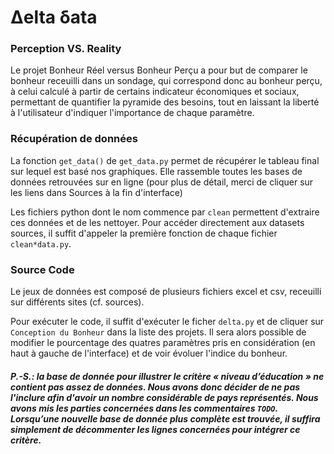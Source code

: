 # Δelta δata

### Perception VS. Reality

Le projet Bonheur Réel versus Bonheur Perçu a pour but de comparer le bonheur receuilli dans un sondage, qui correspond donc au bonheur perçu, à celui calculé à partir de certains indicateur économiques et sociaux, permettant de quantifier la pyramide des besoins, tout en laissant la liberté à l'utilisateur d'indiquer l'importance de chaque paramètre. 

### Récupération de données

La fonction `get_data()` de `get_data.py` permet de récupérer le tableau final sur lequel est basé nos graphiques. Elle rassemble toutes les bases de données retrouvées sur en ligne (pour plus de détail, merci de cliquer sur les liens dans Sources à la fin d'interface)

Les fichiers python dont le nom commence par `clean` permettent d'extraire ces données et de les nettoyer. Pour accéder directement aux datasets sources, il suffit d'appeler la première fonction de chaque fichier `clean*data.py`.

### Source Code

Le jeux de données est composé de plusieurs fichiers excel et csv, receuilli sur différents sites (cf. sources).

Pour exécuter le code, il suffit d'exécuter le ficher `delta.py` et de cliquer sur `Conception du Bonheur` dans la liste des projets.
Il sera alors possible de modifier le pourcentage des quatres paramètres pris en considération (en haut à gauche de l'interface) et de voir évoluer l'indice du bonheur.


##### P.-S.: la base de donnée pour illustrer le critère « niveau d’éducation » ne contient pas assez de données. Nous avons donc décider de ne pas l'inclure afin d'avoir un nombre considérable de pays représentés. Nous avons mis les parties concernées dans les commentaires `TODO`.  Lorsqu’une nouvelle base de donnée plus complète est trouvée, il suffira simplement de décommenter les lignes concernées pour intégrer ce critère.
